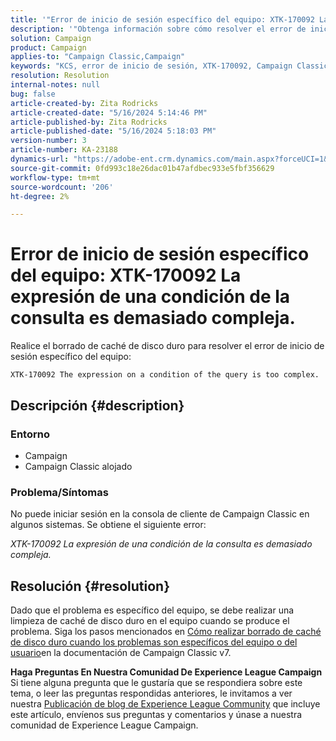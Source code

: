 ```yaml
---
title: '"Error de inicio de sesión específico del equipo: XTK-170092 La expresión de una condición de la consulta es demasiado compleja".'
description: '"Obtenga información sobre cómo resolver el error de inicio de sesión en la consola de cliente del Campaign Classic específico del equipo".'
solution: Campaign
product: Campaign
applies-to: "Campaign Classic,Campaign"
keywords: "KCS, error de inicio de sesión, XTK-170092, Campaign Classic, caché de disco duro borrar"
resolution: Resolution
internal-notes: null
bug: false
article-created-by: Zita Rodricks
article-created-date: "5/16/2024 5:14:46 PM"
article-published-by: Zita Rodricks
article-published-date: "5/16/2024 5:18:03 PM"
version-number: 3
article-number: KA-23188
dynamics-url: "https://adobe-ent.crm.dynamics.com/main.aspx?forceUCI=1&pagetype=entityrecord&etn=knowledgearticle&id=d0fb31c5-a713-ef11-9f89-6045bd0298d4"
source-git-commit: 0fd993c18e26dac01b47afdbec933e5fbf356629
workflow-type: tm+mt
source-wordcount: '206'
ht-degree: 2%

---
```


# Error de inicio de sesión específico del equipo: XTK-170092 La expresión de una condición de la consulta es demasiado compleja.


Realice el borrado de caché de disco duro para resolver el error de inicio de sesión específico del equipo:




```
XTK-170092 The expression on a condition of the query is too complex.
```




## Descripción {#description}


### <b>Entorno</b>

- Campaign
- Campaign Classic alojado




### <b>Problema/Síntomas</b>

No puede iniciar sesión en la consola de cliente de Campaign Classic en algunos sistemas. Se obtiene el siguiente error:

*XTK-170092 La expresión de una condición de la consulta es demasiado compleja.*


## Resolución {#resolution}


Dado que el problema es específico del equipo, se debe realizar una limpieza de caché de disco duro en el equipo cuando se produce el problema. Siga los pasos mencionados en [Cómo realizar borrado de caché de disco duro cuando los problemas son específicos del equipo o del usuario](https://experienceleague.adobe.com/docs/campaign-classic/using/getting-started/starting-with-adobe-campaign/faq/faq-campaign-config.html#perform-hard-cache-clear)en la documentación de Campaign Classic v7.


<b>Haga Preguntas En Nuestra Comunidad De Experience League Campaign</b>
Si tiene alguna pregunta que le gustaría que se respondiera sobre este tema, o leer las preguntas respondidas anteriores, le invitamos a ver nuestra [Publicación de blog de Experience League Community](https://experienceleaguecommunities.adobe.com/t5/adobe-campaign-classic-blogs/introducing-top-kcs-articles-curated-for-your-troubleshooting/bc-p/672426#M132 "Seguir vínculo") que incluye este artículo, envíenos sus preguntas y comentarios y únase a nuestra comunidad de Experience League Campaign.
